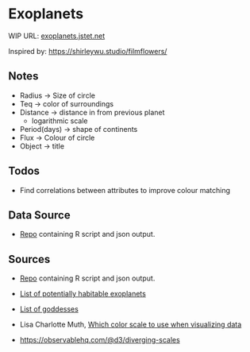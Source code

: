 # Exoplanets

WIP URL: [exoplanets.jstet.net](https://exoplanets.jstet.net/)

Inspired by: https://shirleywu.studio/filmflowers/

## Notes

- Radius -> Size of circle
- Teq -> color of surroundings
- Distance -> distance in from previous planet
  - logarithmic scale
- Period(days) -> shape of continents
- Flux -> Colour of circle
- Object -> title

## Todos

- Find correlations between attributes to improve colour matching

## Data Source

- [Repo](https://github.com/JStet/exoplanets_R_script) containing R script and json output.

## Sources

- [Repo](https://github.com/JStet/exoplanets_R_script) containing R script and json output.

- [List of potentially habitable exoplanets](https://en.wikipedia.org/wiki/List_of_potentially_habitable_exoplanets)

- [List of goddesses](https://en.wikipedia.org/wiki/List_of_goddesses)

- Lisa Charlotte Muth, [Which color scale to use when visualizing data](https://blog.datawrapper.de/which-color-scale-to-use-in-data-vis/)

- https://observablehq.com/@d3/diverging-scales
